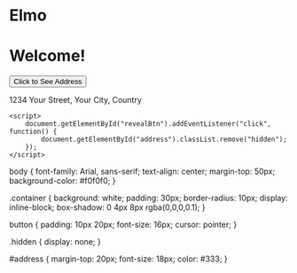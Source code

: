 # Elmo
<!DOCTYPE html>
<html lang="en">
<head>
    <meta charset="UTF-8">
    <title>Reveal Address</title>
    <link rel="stylesheet" href="style.css">
</head>
<body>
    <div class="container">
        <h1>Welcome!</h1>
        <button id="revealBtn">Click to See Address</button>
        <p id="address" class="hidden">1234 Your Street, Your City, Country</p>
    </div>

    <script>
        document.getElementById("revealBtn").addEventListener("click", function() {
            document.getElementById("address").classList.remove("hidden");
        });
    </script>
</body>
</html>

body {
    font-family: Arial, sans-serif;
    text-align: center;
    margin-top: 50px;
    background-color: #f0f0f0;
}

.container {
    background: white;
    padding: 30px;
    border-radius: 10px;
    display: inline-block;
    box-shadow: 0 4px 8px rgba(0,0,0,0.1);
}

button {
    padding: 10px 20px;
    font-size: 16px;
    cursor: pointer;
}

.hidden {
    display: none;
}

#address {
    margin-top: 20px;
    font-size: 18px;
    color: #333;
}




